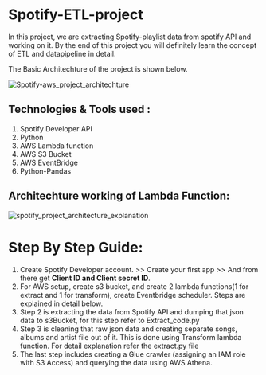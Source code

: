 # Spotify-ETL-project
In this project, we are extracting Spotify-playlist data from spotify API and working on it. By the end of this project you will definitely learn the concept of ETL and datapipeline in detail.

The Basic Architechture of the project is shown below.

![Spotify-aws_project_architechture](https://github.com/Sarang823/Spotify-ETL-project/assets/133379507/b1d948eb-240d-4ad8-9437-821e3398e212)

## Technologies & Tools used :
1. Spotify Developer API
2. Python
3. AWS Lambda function
4. AWS S3 Bucket
5. AWS EventBridge
6. Python-Pandas

## Architechture working of Lambda Function:
![spotify_project_architecture_explanation](https://github.com/Sarang823/Spotify-ETL-project/assets/133379507/1e93b68c-8d63-49e5-abf6-857efe379dbf)


# Step By Step Guide:
1. Create Spotify Developer account. >> Create your first app >> And from there get **Client ID and Client secret ID**.
2. For AWS setup, create s3 bucket, and create 2 lambda functions(1 for extract and 1 for transform), create Eventbridge scheduler. Steps are explained in detail below. 
3. Step 2 is extracting the data from Spotify API and dumping that json data to s3Bucket, for this step refer to Extract_code.py
4. Step 3 is cleaning that raw json data and creating separate songs, albums and artist file out of it. This is done using Transform lambda function. For detail explanation refer the extract.py file
5. The last step includes creating a Glue crawler (assigning an IAM role with S3 Access) and querying the data using AWS Athena.


 
